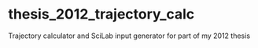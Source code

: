 # thesis_2012_trajectory_calc
Trajectory calculator and SciLab input generator for part of my 2012 thesis

